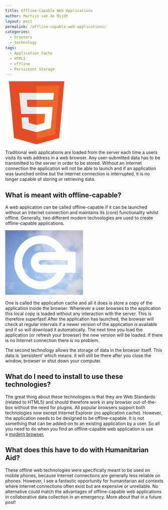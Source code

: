 ```yaml
---
title: Offline-Capable Web Applications
author: Martijn van de Rijdt
layout: post
permalink: /offline-capable-web-applications/
categories:
  - browsers
  - technology
tags:
  - Application Cache
  - HTML5
  - offline
  - Persistent Storage
---
```

![HTML5 badge][1]

 [1]: ../files/2011/04/HTML5_badge.png "HTML5 badge"

Traditional web applications are loaded from the server each time a users visits its web address in a web browser. Any user-submitted data has to be transmitted to the server in order to be stored. Without an Internet connection the application will not be able to launch and if an application was launched online but the internet connection is interrupted, it is no longer capable of storing or retrieving data.

## What is meant with offline-capable?

A web application can be called offline-capable if it can be launched without an Internet connection and maintains its (core) functionality whilst offline. Generally, two different modern technologies are used to create offline-capable applications.

![HTML5 Offline Storage icon][2]

 [2]: ../files/2011/04/Screen-Shot-2011-12-10-at-1.57.33-PM.png "HTML5 Offline Storage icon"

One is called the application cache and all it does is store a copy of the application inside the browser. Whenever a user browses to the application this local copy is loaded without any interaction with the server. This is therefore superfast! After the application has launched, the browser will check at regular intervals if a newer version of the application is available and if so will download it automatically. The next time you load the application (or refresh your browser) the new version will be loaded. If there is no Internet connection there is no problem.

The second technology allows the storage of data in the browser itself. This data is ‘persistent’ which means. it will still be there after you close the window, browser or shut down your computer.

## What do I need to install to use these technologies?

The great thing about these technologies is that they are Web Standards (related to HTML5) and should therefore work in any browser out-of-the-box without the need for plugins. All popular browsers support both technologies now except Internet Explorer (no application cache). However, the application needs to be designed to be offline-capable. It is not something that can be added-on to an existing application by a user. So all you need to do when you find an offline-capable web application is use a [modern browser.][3]

 [3]: /humanitarian-aid-browsing/ "Humanitarian Aid Browsing"

## What does this have to do with Humanitarian Aid?

These offline web technologies were specifically meant to be used on mobile phones, because Internet connections are generally less reliable on phones. However, I see a fantastic opportunity for humanitarian aid contexts where Internet connections often exist but are expensive or unreliable. No alternative could match the advantages of offline-capable web applications in collaborative data collection in an emergency. More about that in a future post!